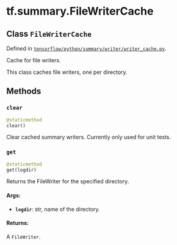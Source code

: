 <div itemscope itemtype="http://developers.google.com/ReferenceObject">
<meta itemprop="name" content="tf.summary.FileWriterCache" />
<meta itemprop="path" content="Stable" />
<meta itemprop="property" content="clear"/>
<meta itemprop="property" content="get"/>
</div>

# tf.summary.FileWriterCache

## Class `FileWriterCache`





Defined in [`tensorflow/python/summary/writer/writer_cache.py`](https://www.tensorflow.org/code/tensorflow/python/summary/writer/writer_cache.py).

Cache for file writers.

This class caches file writers, one per directory.

## Methods

<h3 id="clear"><code>clear</code></h3>

``` python
@staticmethod
clear()
```

Clear cached summary writers. Currently only used for unit tests.

<h3 id="get"><code>get</code></h3>

``` python
@staticmethod
get(logdir)
```

Returns the FileWriter for the specified directory.

#### Args:

* <b>`logdir`</b>: str, name of the directory.


#### Returns:

A `FileWriter`.



